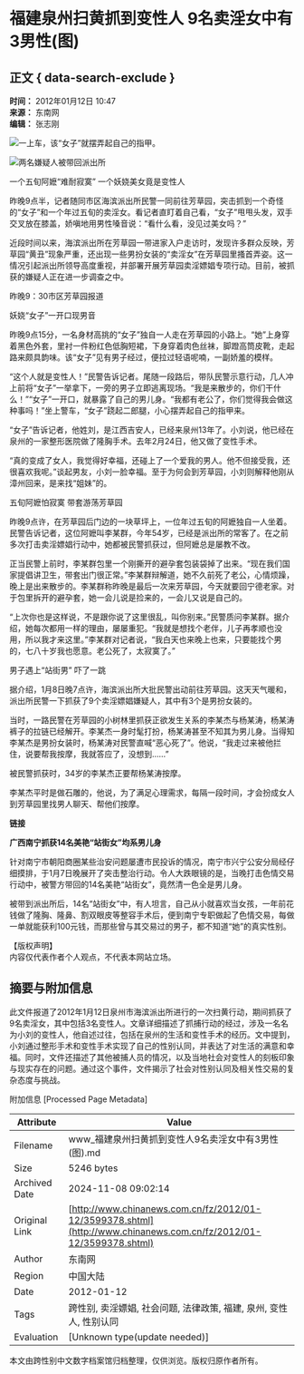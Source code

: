 # 福建泉州扫黄抓到变性人 9名卖淫女中有3男性(图)

## 正文 { data-search-exclude }


**时间：** 2012年01月12日 10:47  
**来源：** 东南网  
**编辑：** 张志刚  

![一上车，该“女子”就摆弄起自己的指甲。](http://www.chinanews.com/2012/0112/2012112104435.jpg)

![两名嫌疑人被带回派出所](http://www.chinanews.com/2012/0112/2012112104452.jpg)

一个五旬阿嬷“难耐寂寞” 一个妖娆美女竟是变性人

昨晚9点半，记者随同市区海滨派出所民警一同前往芳草园，突击抓到一个奇怪的“女子”和一个年过五旬的卖淫女。看记者直盯着自己看，“女子”甩甩头发，双手交叉放在膝盖，娇嗔地用男性嗓音说：“看什么看，没见过美女吗？”

近段时间以来，海滨派出所在芳草园一带进家入户走访时，发现许多群众反映，芳草园“黄丑”现象严重，还出现一些男扮女装的“卖淫女”在芳草园里搔首弄姿。这一情况引起派出所领导高度重视，并部署开展芳草园卖淫嫖娼专项行动。目前，被抓获的嫌疑人正在进一步调查之中。

昨晚9：30市区芳草园报道

妖娆“女子”一开口现男音

昨晚9点15分，一名身材高挑的“女子”独自一人走在芳草园的小路上。“她”上身穿着黑色外套，里衬一件粉红色低胸短裙，下身穿着肉色丝袜，脚蹬高筒皮靴，走起路来颇具韵味。该“女子”见有男子经过，便拉过轻语呢喃，一副娇羞的模样。

“这个人就是变性人！”民警告诉记者。尾随一段路后，带队民警示意行动，几人冲上前将“女子”一举拿下，一旁的男子立即逃离现场。“我是来散步的，你们干什么！”“女子”一开口，就暴露了自己的男儿身。“我都有老公了，你们觉得我会做这种事吗！”坐上警车，“女子”跷起二郎腿，小心摆弄起自己的指甲来。

“女子”告诉记者，他姓刘，是江西吉安人，已经来泉州13年了。小刘说，他已经在泉州的一家整形医院做了隆胸手术。去年2月24日，他又做了变性手术。

“真的变成了女人，我觉得好幸福，还碰上了一个爱我的男人。他不但接受我，还很喜欢我呢。”谈起男友，小刘一脸幸福。至于为何会到芳草园，小刘则解释他刚从漳州回来，是来找“姐妹”的。

五旬阿嬷怕寂寞 带套游荡芳草园

昨晚9点许，在芳草园后门边的一块草坪上，一位年过五旬的阿嬷独自一人坐着。民警告诉记者，这位阿嬷叫李某群，今年54岁，已经是派出所的常客了。在之前多次打击卖淫嫖娼行动中，她都被民警抓获过，但阿嬷总是屡教不改。

正当民警上前时，李某群包里一个刚撕开的避孕套包装袋掉了出来。“现在我们国家提倡讲卫生，带套出门很正常。”李某群辩解道，她不久前死了老公，心情烦躁，晚上是出来散步的。李某群称昨晚是最后一次来芳草园，今天就要回宁德老家。对于包里拆开的避孕套，她一会儿说是捡来的，一会儿又说是自己的。

“上次你也是这样说，不是跟你说了这里很乱，叫你别来。”民警质问李某群。据介绍，她每次都用一样的理由，屡屡重犯。“我就是想找个老伴，儿子再孝顺也没用，所以我才来这里。”李某群对记者说，“我白天也来晚上也来，只要能找个男的，七八十岁我也愿意。老公死了，太寂寞了。”

男子遇上“站街男” 吓了一跳

据介绍，1月8日晚7点许，海滨派出所大批民警出动前往芳草园。这天天气暖和，派出所民警一下抓获了9个卖淫嫖娼嫌疑人，其中有3个是男扮女装的。

当时，一路民警在芳草园的小树林里抓获正欲发生关系的李某杰与杨某涛，杨某涛裤子的拉链已经解开。李某杰一身时髦打扮，杨某涛甚至不知其为男儿身。当得知李某杰是男扮女装时，杨某涛对民警直喊“恶心死了”。他说，“我走过来被他拦住，说要帮我按摩，我就答应了，没想到……”

被民警抓获时，34岁的李某杰正要帮杨某涛按摩。

李某杰平时是做石雕的，他说，为了满足心理需求，每隔一段时间，才会扮成女人到芳草园里找男人聊天、帮他们按摩。

**链接**

**广西南宁抓获14名美艳“站街女”均系男儿身**

针对南宁市朝阳商圈某些治安问题屡遭市民投诉的情况，南宁市兴宁公安分局经仔细摸排，于1月7日晚展开了突击整治行动。令人大跌眼镜的是，当晚打击色情交易行动中，被警方带回的14名美艳“站街女”，竟然清一色全是男儿身。

被带到派出所后，14名“站街女”中，有人坦言，自己从小就喜欢当女孩，一年前花钱做了隆胸、隆鼻、割双眼皮等整容手术后，便到南宁专职做起了色情交易，每做一单就能获利100元钱，而那些曾与其交易过的男子，都不知道“她”的真实性别。

【版权声明】  
内容仅代表作者个人观点，不代表本网站立场。

## 摘要与附加信息

<!-- tcd_abstract -->
此文件报道了2012年1月12日泉州市海滨派出所进行的一次扫黄行动，期间抓获了9名卖淫女，其中包括3名变性人。文章详细描述了抓捕行动的经过，涉及一名名为小刘的变性人，他自述过往，包括在泉州的生活和变性手术的经历。文中提到，小刘通过整形手术和变性手术实现了自己的性别认同，并表达了对生活的满意和幸福。同时，文件还描述了其他被捕人员的情况，以及当地社会对变性人的刻板印象与现实存在的问题。通过这个事件，文件揭示了社会对性别认同及相关性交易的复杂态度与挑战。
<!-- tcd_abstract_end -->

附加信息 [Processed Page Metadata]

| Attribute       | Value                                  |
|-----------------|----------------------------------------|
| Filename        | www_福建泉州扫黄抓到变性人9名卖淫女中有3男性(图).md                             |
| Size            | 5246 bytes                           |
| Archived Date   | 2024-11-08 09:02:14                             |
| Original Link   | [http://www.chinanews.com.cn/fz/2012/01-12/3599378.shtml](http://www.chinanews.com.cn/fz/2012/01-12/3599378.shtml)                       |
| Author          | 东南网                               |
| Region          | 中国大陆                               |
| Date            | 2012-01-12                                 |
| Tags            | 跨性别, 卖淫嫖娼, 社会问题, 法律政策, 福建, 泉州, 变性人, 性别认同                                 |
| Evaluation            | [Unknown type(update needed)]                                 |
<!-- tcd_table_end -->

本文由跨性别中文数字档案馆归档整理，仅供浏览。版权归原作者所有。
